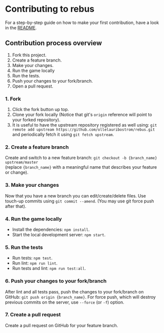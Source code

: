 # Contributing to rebus

For a step-by-step guide on how to make your first contribution, have a look in the [README](https://github.com/ollelauribostrom/rebus#rebus).

## Contribution process overview

1. Fork this project.
1. Create a feature branch.
1. Make your changes.
1. Run the game locally
1. Run the tests.
1. Push your changes to your fork/branch.
1. Open a pull request.

### 1. Fork

1. Click the fork button up top.
1. Clone your fork locally (Notice that git's `origin` reference will point to your forked repository).
1. It is useful to have the upstream repository registered as well using: `git remote add upstream https://github.com/ollelauribostrom/rebus.git` and periodically fetch it using `git fetch upstream`.

### 2. Create a feature branch

Create and switch to a new feature branch: `git checkout -b {branch_name} upstream/master`  
(replace `{branch_name}` with a meaningful name that describes your feature or change).

### 3. Make your changes

Now that you have a new branch you can edit/create/delete files. Use touch-up commits using `git commit --amend`. (You may use git force push after that).

### 4. Run the game locally

- Install the dependencies: `npm install`.
- Start the local development server: `npm start`.

### 5. Run the tests

- Run tests: `npm test`.
- Run lint: `npm run lint`.
- Run tests and lint: `npm run test:all`.

### 6. Push your changes to your fork/branch

After lint and all tests pass, push the changes to your fork/branch on GitHub: `git push origin {branch_name}`. For force push, which will destroy previous commits on the server, use `--force` (or `-f`) option.

### 7. Create a pull request

Create a pull request on GitHub for your feature branch.
